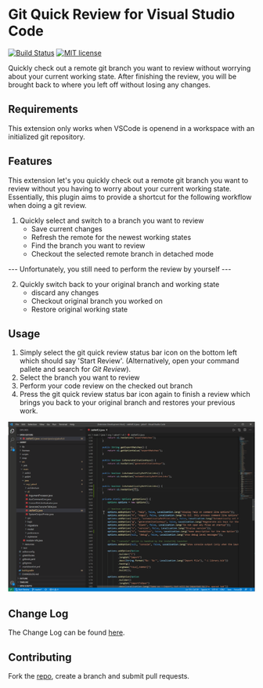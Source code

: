 # Git Quick Review for Visual Studio Code

[![Build Status](https://travis-ci.com/boceckts/vscode-git-quick-review.svg?token=peqtbSMtxkonhsy4FdNH&branch=main)](https://travis-ci.com/boceckts/vscode-git-quick-review)
[![MIT license](https://img.shields.io/badge/License-MIT-blue.svg)](LICENSE)

Quickly check out a remote git branch you want to review without worrying about your current working state. After finishing the review, you will be brought back to where you left off without losing any changes.

## Requirements

This extension only works when VSCode is openend in a workspace with an initialized git repository.

## Features

This extension let's you quickly check out a remote git branch you want to review without you having to worry about your current working state.
Essentially, this plugin aims to provide a shortcut for the following workflow when doing a git review.

1) Quickly select and switch to a branch you want to review
    - Save current changes
    - Refresh the remote for the newest working states
    - Find the branch you want to review
    - Checkout the selected remote branch in detached mode

--- Unfortunately, you still need to perform the review by yourself ---

2) Quickly switch back to your original branch and working state
    - discard any changes
    - Checkout original branch you worked on
    - Restore original working state

## Usage

1. Simply select the git quick review status bar icon on the bottom left which should say 'Start Review'. (Alternatively, open your command pallete and search for *Git Review*).
2. Select the branch you want to review
3. Perform your code review on the checked out branch
4. Press the git quick review status bar icon again to finish a review which brings you back to your original branch and restores your previous work.

![Git Quick Review](img/feature-preview.gif)

## Change Log

The Change Log can be found [here](CHANGELOG.md).

## Contributing

Fork the [repo](https://github.com/boceckts/vscode-git-quick-review), create a branch and submit pull requests.
